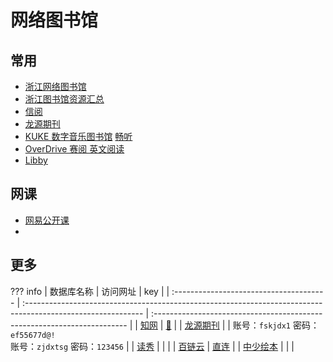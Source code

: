 # 网络图书馆

## 常用

- <a href="http://share.zjlib.cn/area/35594/2120" target="_blank">浙江网络图书馆</a>
- <a href="http://share.zjlib.cn/app/yz-zt/954918/more?letterTypeId=4454458&pageId=133084&wfwfid=2120&websiteId=28609" target="_blank">浙江图书馆资源汇总</a>
- <a href="https://ulib.interlib.cn/tcshop/1111/index" target="_blank">信阅</a>
- <a href="https://zju.dps.qikan.cn/pc/" target="_blank">龙源期刊</a>
- <a href="http://www.kuke.com/#t=w/kuke/home/index" target="_blank">KUKE 数字音乐图书馆</a> <a href="http://www.kuke.com.https.zjlib.proxy.zyproxy.zjlib.cn/p_index.html#/" target="_blank">畅听</a>
- <a href="https://zjlib.overdrivechina.cn/" target="_blank">OverDrive 赛阅 英文阅读</a>
- <a href="https://libbyapp.com/" target="_blank">Libby</a>

## 网课

- <a href="https://open.163.com/" target="_blank">网易公开课</a>
- []()

## 更多

<!-- <details>
<summary>点击查看</summary> -->
??? info
    |                数据库名称                | 访问网址                                                                                                     |                  key                                           |
    | :-------------------------------------- | :----------------------------------------------------------------------------------------------------------- | :----------------------------------------------------------------------- |
    |                                                 <a href="https://www.cnki.net/" target="_blank">知网</a>                                                   | <a href="/zy/知网账号.md" target="_blank">🔐</a>                                                           |
    |                            <a href="https://zju.dps.qikan.cn/pc/" target="_blank">龙源期刊</a>                              |               | 账号：`fskjdx1` 密码：`ef55677d@!`<br />账号：`zjdxtsg` 密码：`123456`         |
    |                                   <a href="http://www.duxiu.com/" target="_blank">读秀</a>                      |                          | |
    |                         <a href="http://www.blyun.com/" target="_blank">百链云</a>                                                  | <a href="http://lib.gdufe.edu.cn/digitalresource/linkProxy.htm?id=61000000281&resourceId=275" target="_blank">直连</a>  |
    |   <a href="http://banan.huiben.61read.com/Home/HuibenVideo" target="_blank">中少绘本</a>       |                 |                   |
